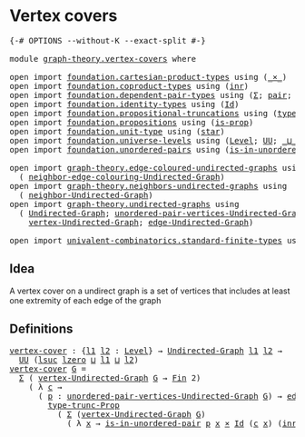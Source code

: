 # Vertex covers

<pre class="Agda"><a id="26" class="Symbol">{-#</a> <a id="30" class="Keyword">OPTIONS</a> <a id="38" class="Pragma">--without-K</a> <a id="50" class="Pragma">--exact-split</a> <a id="64" class="Symbol">#-}</a>

<a id="69" class="Keyword">module</a> <a id="76" href="graph-theory.vertex-covers.html" class="Module">graph-theory.vertex-covers</a> <a id="103" class="Keyword">where</a>

<a id="110" class="Keyword">open</a> <a id="115" class="Keyword">import</a> <a id="122" href="foundation.cartesian-product-types.html" class="Module">foundation.cartesian-product-types</a> <a id="157" class="Keyword">using</a> <a id="163" class="Symbol">(</a><a id="164" href="foundation-core.cartesian-product-types.html#590" class="Function Operator">_×_</a><a id="167" class="Symbol">)</a>
<a id="169" class="Keyword">open</a> <a id="174" class="Keyword">import</a> <a id="181" href="foundation.coproduct-types.html" class="Module">foundation.coproduct-types</a> <a id="208" class="Keyword">using</a> <a id="214" class="Symbol">(</a><a id="215" href="foundation.coproduct-types.html#1267" class="InductiveConstructor">inr</a><a id="218" class="Symbol">)</a>
<a id="220" class="Keyword">open</a> <a id="225" class="Keyword">import</a> <a id="232" href="foundation.dependent-pair-types.html" class="Module">foundation.dependent-pair-types</a> <a id="264" class="Keyword">using</a> <a id="270" class="Symbol">(</a><a id="271" href="foundation-core.dependent-pair-types.html#515" class="Record">Σ</a><a id="272" class="Symbol">;</a> <a id="274" href="foundation-core.dependent-pair-types.html#588" class="InductiveConstructor">pair</a><a id="278" class="Symbol">;</a> <a id="280" href="foundation-core.dependent-pair-types.html#605" class="Field">pr1</a><a id="283" class="Symbol">;</a> <a id="285" href="foundation-core.dependent-pair-types.html#617" class="Field">pr2</a><a id="288" class="Symbol">)</a>
<a id="290" class="Keyword">open</a> <a id="295" class="Keyword">import</a> <a id="302" href="foundation.identity-types.html" class="Module">foundation.identity-types</a> <a id="328" class="Keyword">using</a> <a id="334" class="Symbol">(</a><a id="335" href="foundation-core.identity-types.html#1767" class="Datatype">Id</a><a id="337" class="Symbol">)</a>
<a id="339" class="Keyword">open</a> <a id="344" class="Keyword">import</a> <a id="351" href="foundation.propositional-truncations.html" class="Module">foundation.propositional-truncations</a> <a id="388" class="Keyword">using</a> <a id="394" class="Symbol">(</a><a id="395" href="foundation.propositional-truncations.html#2209" class="Function">type-trunc-Prop</a><a id="410" class="Symbol">)</a>
<a id="412" class="Keyword">open</a> <a id="417" class="Keyword">import</a> <a id="424" href="foundation.propositions.html" class="Module">foundation.propositions</a> <a id="448" class="Keyword">using</a> <a id="454" class="Symbol">(</a><a id="455" href="foundation-core.propositions.html#1309" class="Function">is-prop</a><a id="462" class="Symbol">)</a>
<a id="464" class="Keyword">open</a> <a id="469" class="Keyword">import</a> <a id="476" href="foundation.unit-type.html" class="Module">foundation.unit-type</a> <a id="497" class="Keyword">using</a> <a id="503" class="Symbol">(</a><a id="504" href="foundation.unit-type.html#1108" class="InductiveConstructor">star</a><a id="508" class="Symbol">)</a>
<a id="510" class="Keyword">open</a> <a id="515" class="Keyword">import</a> <a id="522" href="foundation.universe-levels.html" class="Module">foundation.universe-levels</a> <a id="549" class="Keyword">using</a> <a id="555" class="Symbol">(</a><a id="556" href="Agda.Primitive.html#597" class="Postulate">Level</a><a id="561" class="Symbol">;</a> <a id="563" href="foundation-core.universe-levels.html#235" class="Primitive">UU</a><a id="565" class="Symbol">;</a> <a id="567" href="Agda.Primitive.html#810" class="Primitive Operator">_⊔_</a><a id="570" class="Symbol">;</a> <a id="572" href="Agda.Primitive.html#780" class="Primitive">lsuc</a><a id="576" class="Symbol">;</a> <a id="578" href="Agda.Primitive.html#764" class="Primitive">lzero</a><a id="583" class="Symbol">)</a>
<a id="585" class="Keyword">open</a> <a id="590" class="Keyword">import</a> <a id="597" href="foundation.unordered-pairs.html" class="Module">foundation.unordered-pairs</a> <a id="624" class="Keyword">using</a> <a id="630" class="Symbol">(</a><a id="631" href="foundation.unordered-pairs.html#4118" class="Function">is-in-unordered-pair</a><a id="651" class="Symbol">)</a>

<a id="654" class="Keyword">open</a> <a id="659" class="Keyword">import</a> <a id="666" href="graph-theory.edge-coloured-undirected-graphs.html" class="Module">graph-theory.edge-coloured-undirected-graphs</a> <a id="711" class="Keyword">using</a>
  <a id="719" class="Symbol">(</a> <a id="721" href="graph-theory.edge-coloured-undirected-graphs.html#1128" class="Function">neighbor-edge-colouring-Undirected-Graph</a><a id="761" class="Symbol">)</a>
<a id="763" class="Keyword">open</a> <a id="768" class="Keyword">import</a> <a id="775" href="graph-theory.neighbors-undirected-graphs.html" class="Module">graph-theory.neighbors-undirected-graphs</a> <a id="816" class="Keyword">using</a>
  <a id="824" class="Symbol">(</a> <a id="826" href="graph-theory.neighbors-undirected-graphs.html#873" class="Function">neighbor-Undirected-Graph</a><a id="851" class="Symbol">)</a>
<a id="853" class="Keyword">open</a> <a id="858" class="Keyword">import</a> <a id="865" href="graph-theory.undirected-graphs.html" class="Module">graph-theory.undirected-graphs</a> <a id="896" class="Keyword">using</a>
  <a id="904" class="Symbol">(</a> <a id="906" href="graph-theory.undirected-graphs.html#1060" class="Function">Undirected-Graph</a><a id="922" class="Symbol">;</a> <a id="924" href="graph-theory.undirected-graphs.html#1325" class="Function">unordered-pair-vertices-Undirected-Graph</a><a id="964" class="Symbol">;</a>
    <a id="970" href="graph-theory.undirected-graphs.html#1256" class="Function">vertex-Undirected-Graph</a><a id="993" class="Symbol">;</a> <a id="995" href="graph-theory.undirected-graphs.html#1926" class="Function">edge-Undirected-Graph</a><a id="1016" class="Symbol">)</a>

<a id="1019" class="Keyword">open</a> <a id="1024" class="Keyword">import</a> <a id="1031" href="univalent-combinatorics.standard-finite-types.html" class="Module">univalent-combinatorics.standard-finite-types</a> <a id="1077" class="Keyword">using</a> <a id="1083" class="Symbol">(</a><a id="1084" href="univalent-combinatorics.standard-finite-types.html#2392" class="Function">Fin</a><a id="1087" class="Symbol">)</a>
</pre>
## Idea

A vertex cover on a undirect graph is a set of vertices that includes at least one extremity of each edge of the graph

## Definitions

<pre class="Agda"><a id="vertex-cover"></a><a id="1247" href="graph-theory.vertex-covers.html#1247" class="Function">vertex-cover</a> <a id="1260" class="Symbol">:</a> <a id="1262" class="Symbol">{</a><a id="1263" href="graph-theory.vertex-covers.html#1263" class="Bound">l1</a> <a id="1266" href="graph-theory.vertex-covers.html#1266" class="Bound">l2</a> <a id="1269" class="Symbol">:</a> <a id="1271" href="Agda.Primitive.html#597" class="Postulate">Level</a><a id="1276" class="Symbol">}</a> <a id="1278" class="Symbol">→</a> <a id="1280" href="graph-theory.undirected-graphs.html#1060" class="Function">Undirected-Graph</a> <a id="1297" href="graph-theory.vertex-covers.html#1263" class="Bound">l1</a> <a id="1300" href="graph-theory.vertex-covers.html#1266" class="Bound">l2</a> <a id="1303" class="Symbol">→</a>
  <a id="1307" href="foundation-core.universe-levels.html#235" class="Primitive">UU</a> <a id="1310" class="Symbol">(</a><a id="1311" href="Agda.Primitive.html#780" class="Primitive">lsuc</a> <a id="1316" href="Agda.Primitive.html#764" class="Primitive">lzero</a> <a id="1322" href="Agda.Primitive.html#810" class="Primitive Operator">⊔</a> <a id="1324" href="graph-theory.vertex-covers.html#1263" class="Bound">l1</a> <a id="1327" href="Agda.Primitive.html#810" class="Primitive Operator">⊔</a> <a id="1329" href="graph-theory.vertex-covers.html#1266" class="Bound">l2</a><a id="1331" class="Symbol">)</a>
<a id="1333" href="graph-theory.vertex-covers.html#1247" class="Function">vertex-cover</a> <a id="1346" href="graph-theory.vertex-covers.html#1346" class="Bound">G</a> <a id="1348" class="Symbol">=</a> 
  <a id="1353" href="foundation-core.dependent-pair-types.html#515" class="Record">Σ</a> <a id="1355" class="Symbol">(</a> <a id="1357" href="graph-theory.undirected-graphs.html#1256" class="Function">vertex-Undirected-Graph</a> <a id="1381" href="graph-theory.vertex-covers.html#1346" class="Bound">G</a> <a id="1383" class="Symbol">→</a> <a id="1385" href="univalent-combinatorics.standard-finite-types.html#2392" class="Function">Fin</a> <a id="1389" class="Number">2</a><a id="1390" class="Symbol">)</a>
    <a id="1396" class="Symbol">(</a> <a id="1398" class="Symbol">λ</a> <a id="1400" href="graph-theory.vertex-covers.html#1400" class="Bound">c</a> <a id="1402" class="Symbol">→</a>
      <a id="1410" class="Symbol">(</a> <a id="1412" href="graph-theory.vertex-covers.html#1412" class="Bound">p</a> <a id="1414" class="Symbol">:</a> <a id="1416" href="graph-theory.undirected-graphs.html#1325" class="Function">unordered-pair-vertices-Undirected-Graph</a> <a id="1457" href="graph-theory.vertex-covers.html#1346" class="Bound">G</a><a id="1458" class="Symbol">)</a> <a id="1460" class="Symbol">→</a> <a id="1462" href="graph-theory.undirected-graphs.html#1926" class="Function">edge-Undirected-Graph</a> <a id="1484" href="graph-theory.vertex-covers.html#1346" class="Bound">G</a> <a id="1486" href="graph-theory.vertex-covers.html#1412" class="Bound">p</a> <a id="1488" class="Symbol">→</a>
        <a id="1498" href="foundation.propositional-truncations.html#2209" class="Function">type-trunc-Prop</a>
          <a id="1524" class="Symbol">(</a> <a id="1526" href="foundation-core.dependent-pair-types.html#515" class="Record">Σ</a> <a id="1528" class="Symbol">(</a><a id="1529" href="graph-theory.undirected-graphs.html#1256" class="Function">vertex-Undirected-Graph</a> <a id="1553" href="graph-theory.vertex-covers.html#1346" class="Bound">G</a><a id="1554" class="Symbol">)</a>
            <a id="1568" class="Symbol">(</a> <a id="1570" class="Symbol">λ</a> <a id="1572" href="graph-theory.vertex-covers.html#1572" class="Bound">x</a> <a id="1574" class="Symbol">→</a> <a id="1576" href="foundation.unordered-pairs.html#4118" class="Function">is-in-unordered-pair</a> <a id="1597" href="graph-theory.vertex-covers.html#1412" class="Bound">p</a> <a id="1599" href="graph-theory.vertex-covers.html#1572" class="Bound">x</a> <a id="1601" href="foundation-core.cartesian-product-types.html#590" class="Function Operator">×</a> <a id="1603" href="foundation-core.identity-types.html#1767" class="Datatype">Id</a> <a id="1606" class="Symbol">(</a><a id="1607" href="graph-theory.vertex-covers.html#1400" class="Bound">c</a> <a id="1609" href="graph-theory.vertex-covers.html#1572" class="Bound">x</a><a id="1610" class="Symbol">)</a> <a id="1612" class="Symbol">(</a><a id="1613" href="foundation.coproduct-types.html#1267" class="InductiveConstructor">inr</a> <a id="1617" href="foundation.unit-type.html#1108" class="InductiveConstructor">star</a><a id="1621" class="Symbol">))))</a>
</pre>